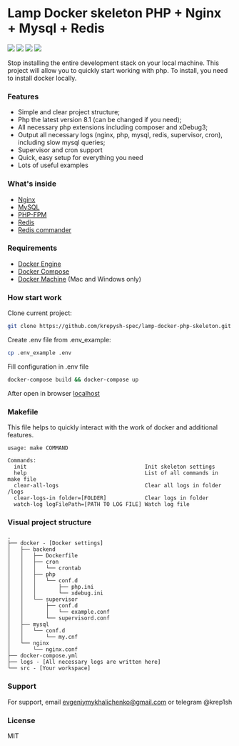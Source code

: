 # Lamp Docker skeleton PHP + Nginx + Mysql + Redis
![](https://img.shields.io/github/issues/krepysh-spec/lamp-docker-php-skeleton) ![](	https://img.shields.io/github/forks/krepysh-spec/lamp-docker-php-skeleton) ![](	https://img.shields.io/github/stars/krepysh-spec/lamp-docker-php-skeleton) ![](https://img.shields.io/github/license/krepysh-spec/lamp-docker-php-skeleton) 

Stop installing the entire development stack on your local machine. This project will allow you to quickly start working with php.
To install, you need to install docker locally.

### Features
- Simple and clear project structure;
- Php the latest version 8.1 (can be changed if you need);
- All necessary php extensions including composer and xDebug3;
- Output all necessary logs (nginx, php, mysql, redis, supervisor, cron), including slow mysql queries;
- Supervisor and cron support
- Quick, easy setup for everything you need
- Lots of useful examples

### What's inside

* [Nginx](http://nginx.org/)
* [MySQL](http://www.mysql.com/)
* [PHP-FPM](http://php-fpm.org/)
* [Redis](http://redis.io/)
* [Redis commander](https://joeferner.github.io/redis-commander/)

### Requirements

* [Docker Engine](https://docs.docker.com/installation/)
* [Docker Compose](https://docs.docker.com/compose/)
* [Docker Machine](https://docs.docker.com/machine/) (Mac and Windows only)

### How start work

Clone current project:
```bash
git clone https://github.com/krepysh-spec/lamp-docker-php-skeleton.git && cd lamp-docker-php-skeleton
````
Create .env file from .env_example:
```bash
cp .env_example .env
````
Fill configuration in .env file
```bash
docker-compose build && docker-compose up
```

After open in browser [localhost](http://127.0.0.1/)

### Makefile
This file helps to quickly interact with the work of docker and additional features.

```
usage: make COMMAND

Commands:
  init                                     Init skeleton settings
  help                                     List of all commands in make file
  clear-all-logs                           Clear all logs in folder /logs
  clear-logs-in folder=[FOLDER]            Clear logs in folder
  watch-log logFilePath=[PATH TO LOG FILE] Watch log file
```

### Visual project structure

```
.
├── docker - [Docker settings]
│   ├── backend
│   │   ├── Dockerfile
│   │   ├── cron
│   │   │   └── crontab
│   │   ├── php
│   │   │   └── conf.d
│   │   │       ├── php.ini
│   │   │       └── xdebug.ini
│   │   └── supervisor
│   │       ├── conf.d
│   │       │   └── example.conf
│   │       └── supervisord.conf
│   ├── mysql
│   │   └── conf.d
│   │       └── my.cnf
│   └── nginx
│       └── nginx.conf
├── docker-compose.yml
├── logs - [All necessary logs are written here]
└── src - [Your workspace]
```

### Support

For support, email evgeniymykhalichenko@gmail.com or telegram @krep1sh

### License

MIT